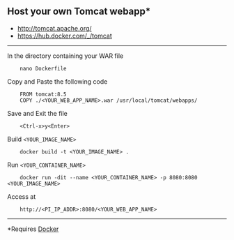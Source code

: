 ## Host your own Tomcat webapp*
* http://tomcat.apache.org/
* https://hub.docker.com/_/tomcat
---
In the directory containing your WAR file

        nano Dockerfile

Copy and Paste the following code

        FROM tomcat:8.5
        COPY ./<YOUR_WEB_APP_NAME>.war /usr/local/tomcat/webapps/

Save and Exit the file

        <Ctrl-x>y<Enter>

Build `<YOUR_IMAGE_NAME>`

        docker build -t <YOUR_IMAGE_NAME> .

Run `<YOUR_CONTAINER_NAME>`

        docker run -dit --name <YOUR_CONTAINER_NAME> -p 8080:8080 <YOUR_IMAGE_NAME>

Access at

        http://<PI_IP_ADDR>:8080/<YOUR_WEB_APP_NAME>
---
*Requires [Docker](./install-docker.md)
